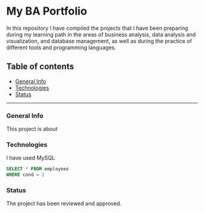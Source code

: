 # My BA Portfolio

In this repository I have compiled the projects that I have been preparing during my learning path in the areas of business analysis, data analysis and visualization, and database management, as well as during the practice of different tools and programming languages.

## Table of contents

- [General Info](#general-info)
- [Technologies](#technologies)
- [Status](#status)
---

### General Info
This project is about


### Technologies
I have used MySQL
```sql
SELECT * FROM employees
WHERE cond = 2
```

### Status
The project has been reviewed and approved.

